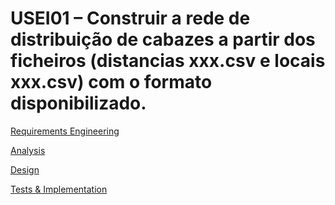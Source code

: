 # USEI01 – Construir a rede de distribuição de cabazes a partir dos ficheiros (distancias xxx.csv e locais xxx.csv) com o formato disponibilizado.
[Requirements Engineering](01.requirements-engineering/Readme.md)

[Analysis](02.analysis/Readme.md)

[Design](03.design/Readme.md)

[Tests & Implementation ](04.tests-and-implementation/Readme.md)
